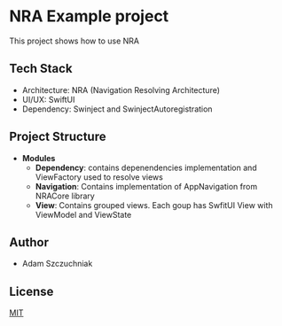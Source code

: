 
# NRA Example project

This project shows how to use NRA  
 
## Tech Stack
- Architecture: NRA (Navigation Resolving Architecture)
- UI/UX:  SwiftUI 
- Dependency: Swinject and SwinjectAutoregistration

## Project Structure
- **Modules**
    - **Dependency**: contains depenendencies implementation and ViewFactory used to resolve views
    - **Navigation**: Contains implementation of AppNavigation from NRACore library
    - **View**: Contains grouped views. Each goup has SwfitUI View with ViewModel and ViewState
## Author

- Adam Szczuchniak


## License

[MIT](https://github.com/adamszczuchniak/nra-example/tree/master?tab=MIT-1-ov-file)


